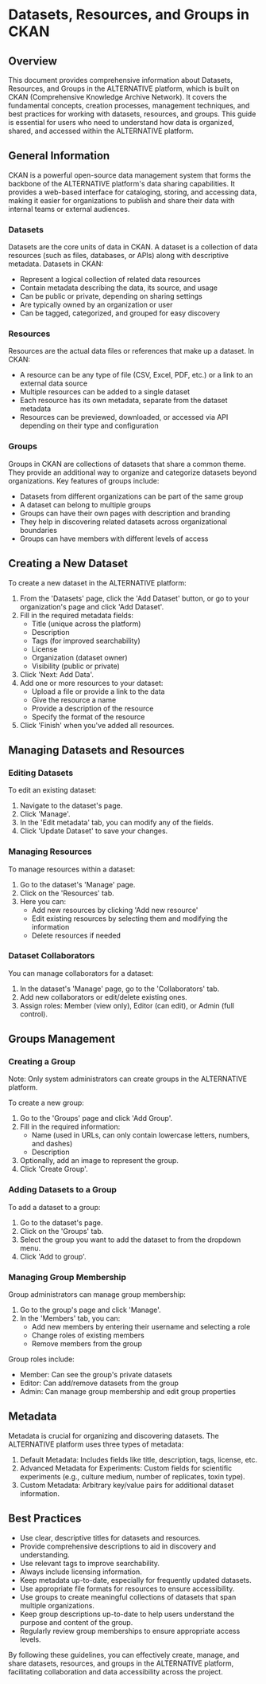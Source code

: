 # Datasets, Resources, and Groups in CKAN

## Overview

This document provides comprehensive information about Datasets, Resources, and Groups in the ALTERNATIVE platform, which is built on CKAN (Comprehensive Knowledge Archive Network). It covers the fundamental concepts, creation processes, management techniques, and best practices for working with datasets, resources, and groups. This guide is essential for users who need to understand how data is organized, shared, and accessed within the ALTERNATIVE platform.

## General Information

CKAN is a powerful open-source data management system that forms the backbone of the ALTERNATIVE platform's data sharing capabilities. It provides a web-based interface for cataloging, storing, and accessing data, making it easier for organizations to publish and share their data with internal teams or external audiences.

### Datasets

Datasets are the core units of data in CKAN. A dataset is a collection of data resources (such as files, databases, or APIs) along with descriptive metadata. Datasets in CKAN:

- Represent a logical collection of related data resources
- Contain metadata describing the data, its source, and usage
- Can be public or private, depending on sharing settings
- Are typically owned by an organization or user
- Can be tagged, categorized, and grouped for easy discovery

### Resources

Resources are the actual data files or references that make up a dataset. In CKAN:

- A resource can be any type of file (CSV, Excel, PDF, etc.) or a link to an external data source
- Multiple resources can be added to a single dataset
- Each resource has its own metadata, separate from the dataset metadata
- Resources can be previewed, downloaded, or accessed via API depending on their type and configuration

### Groups

Groups in CKAN are collections of datasets that share a common theme. They provide an additional way to organize and categorize datasets beyond organizations. Key features of groups include:

- Datasets from different organizations can be part of the same group
- A dataset can belong to multiple groups
- Groups can have their own pages with description and branding
- They help in discovering related datasets across organizational boundaries
- Groups can have members with different levels of access

## Creating a New Dataset

To create a new dataset in the ALTERNATIVE platform:

1. From the 'Datasets' page, click the 'Add Dataset' button, or go to your organization's page and click 'Add Dataset'.
2. Fill in the required metadata fields:
      - Title (unique across the platform)
      - Description
      - Tags (for improved searchability)
      - License
      - Organization (dataset owner)
      - Visibility (public or private)
3. Click 'Next: Add Data'.
4. Add one or more resources to your dataset:
      - Upload a file or provide a link to the data
      - Give the resource a name
      - Provide a description of the resource
      - Specify the format of the resource
5. Click 'Finish' when you've added all resources.

## Managing Datasets and Resources

### Editing Datasets

To edit an existing dataset:

1. Navigate to the dataset's page.
2. Click 'Manage'.
3. In the 'Edit metadata' tab, you can modify any of the fields.
4. Click 'Update Dataset' to save your changes.

### Managing Resources

To manage resources within a dataset:

1. Go to the dataset's 'Manage' page.
2. Click on the 'Resources' tab.
3. Here you can:
   - Add new resources by clicking 'Add new resource'
   - Edit existing resources by selecting them and modifying the information
   - Delete resources if needed

### Dataset Collaborators

You can manage collaborators for a dataset:

1. In the dataset's 'Manage' page, go to the 'Collaborators' tab.
2. Add new collaborators or edit/delete existing ones.
3. Assign roles: Member (view only), Editor (can edit), or Admin (full control).

## Groups Management

### Creating a Group

Note: Only system administrators can create groups in the ALTERNATIVE platform.

To create a new group:

1. Go to the 'Groups' page and click 'Add Group'.
2. Fill in the required information:
   - Name (used in URLs, can only contain lowercase letters, numbers, and dashes)
   - Description
3. Optionally, add an image to represent the group.
4. Click 'Create Group'.

### Adding Datasets to a Group

To add a dataset to a group:

1. Go to the dataset's page.
2. Click on the 'Groups' tab.
3. Select the group you want to add the dataset to from the dropdown menu.
4. Click 'Add to group'.

### Managing Group Membership

Group administrators can manage group membership:

1. Go to the group's page and click 'Manage'.
2. In the 'Members' tab, you can:
   - Add new members by entering their username and selecting a role
   - Change roles of existing members
   - Remove members from the group

Group roles include:
- Member: Can see the group's private datasets
- Editor: Can add/remove datasets from the group
- Admin: Can manage group membership and edit group properties

## Metadata

Metadata is crucial for organizing and discovering datasets. The ALTERNATIVE platform uses three types of metadata:

1. Default Metadata: Includes fields like title, description, tags, license, etc.
2. Advanced Metadata for Experiments: Custom fields for scientific experiments (e.g., culture medium, number of replicates, toxin type).
3. Custom Metadata: Arbitrary key/value pairs for additional dataset information.

## Best Practices

- Use clear, descriptive titles for datasets and resources.
- Provide comprehensive descriptions to aid in discovery and understanding.
- Use relevant tags to improve searchability.
- Always include licensing information.
- Keep metadata up-to-date, especially for frequently updated datasets.
- Use appropriate file formats for resources to ensure accessibility.
- Use groups to create meaningful collections of datasets that span multiple organizations.
- Keep group descriptions up-to-date to help users understand the purpose and content of the group.
- Regularly review group memberships to ensure appropriate access levels.

By following these guidelines, you can effectively create, manage, and share datasets, resources, and groups in the ALTERNATIVE platform, facilitating collaboration and data accessibility across the project.